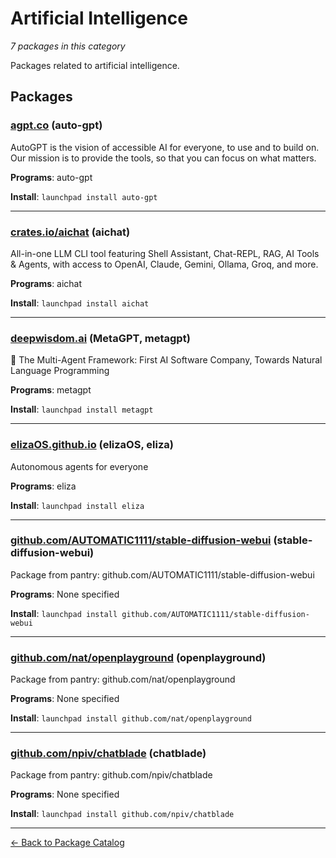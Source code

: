# Artificial Intelligence

*7 packages in this category*

Packages related to artificial intelligence.

## Packages

### [agpt.co](../packages/agpt.co/index.md) (auto-gpt)

AutoGPT is the vision of accessible AI for everyone, to use and to build on. Our mission is to provide the tools, so that you can focus on what matters.

**Programs**: auto-gpt

**Install**: `launchpad install auto-gpt`

---

### [crates.io/aichat](../packages/crates.io/aichat/index.md) (aichat)

All-in-one LLM CLI tool featuring Shell Assistant, Chat-REPL, RAG, AI Tools & Agents, with access to OpenAI, Claude, Gemini, Ollama, Groq, and more.

**Programs**: aichat

**Install**: `launchpad install aichat`

---

### [deepwisdom.ai](../packages/deepwisdom.ai/index.md) (MetaGPT, metagpt)

🌟 The Multi-Agent Framework: First AI Software Company, Towards Natural Language Programming

**Programs**: metagpt

**Install**: `launchpad install metagpt`

---

### [elizaOS.github.io](../packages/elizaOS.github.io/index.md) (elizaOS, eliza)

Autonomous agents for everyone

**Programs**: eliza

**Install**: `launchpad install eliza`

---

### [github.com/AUTOMATIC1111/stable-diffusion-webui](../packages/github.com/AUTOMATIC1111/stable-diffusion-webui.md) (stable-diffusion-webui)

Package from pantry: github.com/AUTOMATIC1111/stable-diffusion-webui

**Programs**: None specified

**Install**: `launchpad install github.com/AUTOMATIC1111/stable-diffusion-webui`

---

### [github.com/nat/openplayground](../packages/github.com/nat/openplayground.md) (openplayground)

Package from pantry: github.com/nat/openplayground

**Programs**: None specified

**Install**: `launchpad install github.com/nat/openplayground`

---

### [github.com/npiv/chatblade](../packages/github.com/npiv/chatblade.md) (chatblade)

Package from pantry: github.com/npiv/chatblade

**Programs**: None specified

**Install**: `launchpad install github.com/npiv/chatblade`

---

[← Back to Package Catalog](../package-catalog.md)
